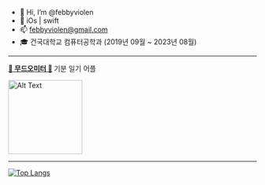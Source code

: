 - 👋 Hi, I’m @febbyviolen
- 🌱 iOs | swift 
- 📫 febbyviolen@gmail.com
- 🎓 건국대학교 컴퓨터공학과 (2019년 09월 ~ 2023년 08월)

---

<b> <a href="https://apps.apple.com/kr/app/%EB%AC%B4%EB%93%9C%EC%98%A4%EB%AF%B8%ED%84%B0-%EA%B8%B0%EB%B6%84-%EC%9D%BC%EA%B8%B0/id6452397746">🤍 무드오미터 🤍</a>
 </b> 기분 일기 어플

<a href="https://apps.apple.com/kr/app/%EB%AC%B4%EB%93%9C%EC%98%A4%EB%AF%B8%ED%84%B0-%EA%B8%B0%EB%B6%84-%EC%9D%BC%EA%B8%B0/id6452397746">
  <img src = "https://github.com/febbyviolen/febbyviolen/assets/59020969/0eca35f2-d2de-4043-9a71-1762cb0e604f" alt="Alt Text" width="150">
</a>


---
[![Top Langs](https://github-readme-stats.vercel.app/api/top-langs/?username=febbyviolen&layout=compact)](https://github.com/febbyviolen/github-readme-stats)
